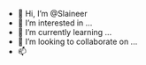 - 👋 Hi, I’m @Slaineer
- 👀 I’m interested in ...
- 🌱 I’m currently learning ...
- 💞️ I’m looking to collaborate on ...
- 📫 

<!---
Slaineer/Slaineer is a ✨ special ✨ repository because its `README.md` (this file) appears on your GitHub profile.
You can click the Preview link to take a look at your changes.
--->

